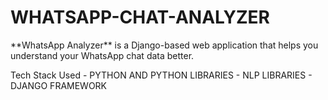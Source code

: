 <h1>WHATSAPP-CHAT-ANALYZER</h1>
**WhatsApp Analyzer** is a Django-based web application that helps you understand your WhatsApp chat data better. 
<p>
Tech Stack Used
- PYTHON AND PYTHON LIBRARIES
- NLP LIBRARIES
- DJANGO FRAMEWORK
</p>

